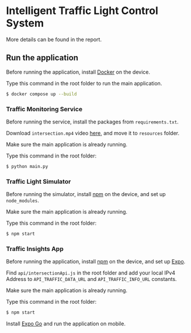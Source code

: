 # Intelligent Traffic Light Control System

More details can be found in the report.

## Run the application

Before running the application, install [Docker](https://www.docker.com/) on the device.  

Type this command in the root folder to run the main application.

```bash
$ docker compose up --build
```

### Traffic Monitoring Service

Before running the service, install the packages from `requirements.txt`. 

Download `intersection.mp4` video [here](https://youtu.be/byFwUdBuZB4), and move it to `resources` folder. 

Make sure the main application is already running.

Type this command in the root folder:

```bash
$ python main.py
```

### Traffic Light Simulator

Before running the simulator, install [npm](https://www.npmjs.com/) on the device, and set up `node_modules`. 

Make sure the main application is already running.

Type this command in the root folder:

```bash
$ npm start
```

### Traffic Insights App

Before running the application, install [npm](https://www.npmjs.com/) on the device, and set up [Expo](https://docs.expo.dev/tutorial/create-your-first-app/).

Find `api/intersectionApi.js` in the root folder and add your local IPv4 Address to `API_TRAFFIC_DATA_URL`
and `API_TRAFFIC_INFO_URL` constants.

Make sure the main application is already running.

Type this command in the root folder:

```bash
$ npm start
```

Install [Expo Go](https://expo.dev/go) and run the application on mobile.
